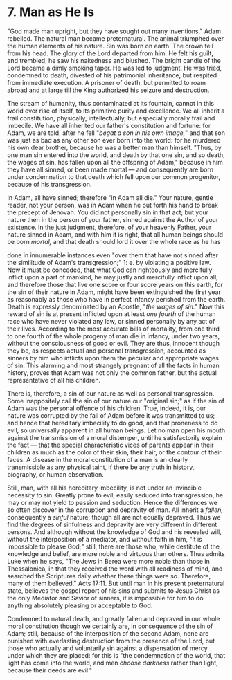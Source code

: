 # 7. Man as He Is

"God  made  man  upright,  but  they  have  sought  out  many inventions." Adam rebelled. The natural man became preternatural. The animal triumphed over the human elements of his nature. Sin was born on earth. The crown fell from his head. The glory of the Lord departed from him. He felt his guilt, and trembled, he saw his nakedness and blushed. The bright candle of the Lord became a dimly  smoking  taper.  He  was  led  to  judgment.  He  was  tried, condemned to death, divested of his patrimonial inheritance, but respited  from  immediate  execution.  A  prisoner  of  death,  but permitted to roam abroad and at large till the King authorized his seizure and destruction. 

The stream of humanity, thus contaminated at its fountain, cannot in  this  world  ever  rise  of  itself,  to  its  primitive  purity  and excellence.  We  all  inherit  a  frail  constitution,  physically, intellectually, but especially morally frail and imbecile. We have all inherited our father's constitution and fortune: for Adam, we are told, after he fell "*begat a son in his own image,*" and that son was just  as  bad  as  any  other  son  ever  born  into  the  world:  for  he murdered his own dear brother, because he was a better man than himself. "Thus, by one man sin entered into the world, and death by that one sin, and so death, the wages of sin, has fallen upon all the offspring of Adam," because in him they have all sinned, or been made mortal — and consequently are born under condemnation to that death which fell upon our common progenitor, because of his transgression. 

In Adam, all have sinned; therefore "in Adam all die." Your nature, gentle reader, not your person, was in Adam when he put forth his hand to break the precept of Jehovah. You did not personally sin in that act; but your nature then in the person of your father, sinned against  the  Author  of  your  existence.  In  the  just  judgment, therefore, of your heavenly Father, your nature sinned in Adam, and  with  him  it is  right,  that  all  human  beings  should  be  born *mortal,* and that death should lord it over the whole race as he has 


done  in  innumerable  instances  even  "over  them  that  have  not sinned  after  the  similitude  of  Adam's  transgression;"  1: e.  by violating a positive law. Now it must be conceded, that what God can righteously and mercifully inflict upon a part of mankind, he may justly and mercifully inflict upon all; and therefore those that live one score or four score years on this earth, for the sin of their nature in Adam, might have been extinguished the first  year as reasonably as those who have in perfect infancy perished from the earth. Death is expressly denominated by an Apostle, "*the wages of sin.*" Now this reward of sin is at present inflicted upon at least *one fourth* of the human  race who have never violated any law, or sinned personally by any act of their lives. According to the most accurate  bills  of  mortality,  from  one  third  to  one  fourth  of  the whole progeny of man die in infancy, under two years, without the consciousness of good or evil. They are thus, innocent though they be,  as  respects  actual  and  personal  transgression,  accounted  as sinners by him who inflicts upon them the peculiar and appropriate wages of sin. This alarming and most strangely pregnant of all the facts  in  human  history,  proves  that  Adam  was  not  only  the common father, but the actual representative of all his children. 

There  is,  therefore,  a  sin  of  our  nature  as  well  as  personal transgression.  Some  inappositely  call  the  sin  of  our  nature  our "original sin;" as if the sin of Adam was the personal offence of his children. True, indeed, it is, our nature was corrupted by the fall of Adam before it was transmitted to us; and hence that hereditary imbecility to do good, and that proneness to do evil, so universally apparent in all human beings. Let no man open his mouth against the  transmission  of  a  moral  distemper,  until  he  satisfactorily explain  the  fact — that  the  special  characteristic  vices  of  parents appear in their children as much as the color of their skin, their hair,  or  the  contour  of  their  faces.  A  disease  in  the  moral constitution of a man is an clearly transmissible as any physical taint,  if  there  be  any  truth  in  history,  biography,  or  human observation. 

Still,  man,  with  all  his  hereditary  imbecility,  is  not  under  an invincible necessity to sin. Greatly prone to evil, easily seduced into  transgression,  he  may  or  may  not  yield  to  passion  and seduction.  Hence  the  differences  we  so  often  discover  in  the corruption and depravity of man. All inherit a *fallen,* consequently a *sinful* nature; though all are not equally depraved. Thus we find the  degrees  of  sinfulness  and  depravity  are  very  different  in different persons. And although without the knowledge of God and his  revealed  will,  without  the  interposition  of  a  mediator,  and without faith in him, "it is impossible to please God;" still, there are those who, while destitute of the knowledge and belief, are more noble and virtuous than others. Thus admits Luke when he says,  "The  Jews  in  Berea  were  more  noble  than  those  in Thessalonica, in that they received the word with all readiness of mind, and searched the Scriptures daily whether these things were so. Therefore, many of them believed." Acts 17:11. But until man in his present preternatural state, believes the gospel report of his sins and submits to Jesus Christ as the only Mediator and Savior of sinners, it is impossible for him to do anything absolutely pleasing or acceptable to God. 

Condemned to natural death, and greatly fallen and depraved in our  whole  moral  constitution  though  we  certainly  are,  in consequence of the sin of Adam; still, because of the interposition of  the  second  Adam,  none  are  punished  with  everlasting destruction from the presence of the Lord, but those who actually and voluntarily sin against a dispensation of mercy under which they are placed: for this is "the condemnation of the world, that light has come into the world, and men *choose darkness* rather than light, because their deeds are evil." 
